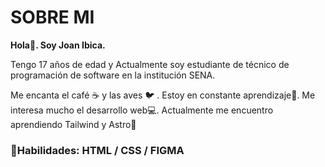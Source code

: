 <!--<p align="center"> <img src="/tenor.gif" width="300px"/> </p>-->

# SOBRE MI

**Hola👋. Soy Joan Ibica.**

Tengo 17 años de edad y Actualmente soy estudiante de técnico de programación de software en la institución SENA.

Me encanta el café ☕ y las aves 🐦 . Estoy en constante aprendizaje📘. Me interesa mucho el desarrollo web💻.
Actualmente me encuentro aprendiendo Tailwind y Astro📝


### 🧰**Habilidades:** HTML / CSS / FIGMA 
